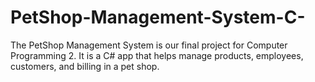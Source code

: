 # PetShop-Management-System-C-
The PetShop Management System is our final project for Computer Programming 2. It is a C# app that helps manage products, employees, customers, and billing in a pet shop.
